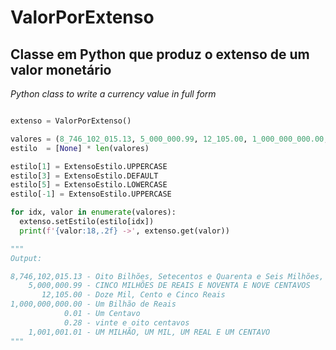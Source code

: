 # ValorPorExtenso
## Classe em Python que produz o extenso de um valor monetário
_Python class to write a currency value in full form_


```python

extenso = ValorPorExtenso()

valores = (8_746_102_015.13, 5_000_000.99, 12_105.00, 1_000_000_000.00, 0.01, 0.28, 1_001_001.01)
estilo  = [None] * len(valores)

estilo[1] = ExtensoEstilo.UPPERCASE
estilo[3] = ExtensoEstilo.DEFAULT
estilo[5] = ExtensoEstilo.LOWERCASE
estilo[-1] = ExtensoEstilo.UPPERCASE

for idx, valor in enumerate(valores):
  extenso.setEstilo(estilo[idx])
  print(f'{valor:18,.2f} ->', extenso.get(valor))

"""
Output:

8,746,102,015.13 - Oito Bilhões, Setecentos e Quarenta e Seis Milhões, Cento e Dois Mil, Quinze Reais e Treze Centavos
    5,000,000.99 - CINCO MILHÕES DE REAIS E NOVENTA E NOVE CENTAVOS
       12,105.00 - Doze Mil, Cento e Cinco Reais
1,000,000,000.00 - Um Bilhão de Reais
            0.01 - Um Centavo
            0.28 - vinte e oito centavos
    1,001,001.01 - UM MILHÃO, UM MIL, UM REAL E UM CENTAVO
"""
```
